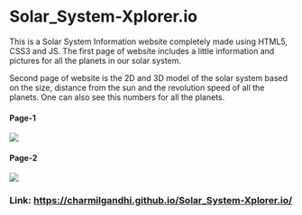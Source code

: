# Solar_System-Xplorer.io

This is a Solar System Information website completely made using HTML5, CSS3 and JS. The first page of website includes a little information and pictures for all the planets in our solar system.

Second page of website is the 2D and 3D model of the solar system based on the size, distance from the sun and the revolution speed of all the planets. One can also see this numbers for all the planets.

#### Page-1
![](https://github.com/charmilgandhi/Solar_System-Xplorer.io/blob/main/Page_1_gif.gif)

#### Page-2
![](https://github.com/charmilgandhi/Solar_System-Xplorer.io/blob/main/Page_2_gif.gif)

### Link: https://charmilgandhi.github.io/Solar_System-Xplorer.io/
